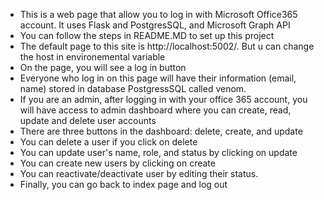 - This is a web page that allow you to log in with Microsoft Office365 account. It uses Flask and PostgresSQL, and Microsoft Graph API
- You can follow the steps in README.MD to set up this project
- The default page to this site is http://localhost:5002/. But u can change the host in environemental variable
- On the page, you will see a log in button
- Everyone who log in on this page will have their information (email, name) stored in database PostgressSQL called venom.
- If you are an admin, after logging in with your office 365 account, you will have access to admin dashboard where you can create, read, update and delete user accounts
- There are three buttons in the dashboard: delete, create, and update
- You can delete a user if you click on delete
- You can update user's name, role, and status by clicking on update
- You can create new users by clicking on create
- You can reactivate/deactivate user by editing their status.
- Finally, you can go back to index page and log out
